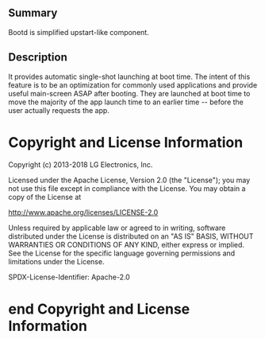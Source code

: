 Summary
-------
Bootd is simplified upstart-like component.

Description
-----------
It provides automatic single-shot launching at boot time.
The intent of this feature is to be an optimization for commonly used applications and provide useful main-screen ASAP after booting.
They are launched at boot time to move the majority of the app launch time to an earlier time -- before the user actually requests the app.

# Copyright and License Information

Copyright (c) 2013-2018 LG Electronics, Inc.

Licensed under the Apache License, Version 2.0 (the "License");
you may not use this file except in compliance with the License.
You may obtain a copy of the License at

http://www.apache.org/licenses/LICENSE-2.0

Unless required by applicable law or agreed to in writing, software
distributed under the License is distributed on an "AS IS" BASIS,
WITHOUT WARRANTIES OR CONDITIONS OF ANY KIND, either express or implied.
See the License for the specific language governing permissions and
limitations under the License.

SPDX-License-Identifier: Apache-2.0

# end Copyright and License Information

